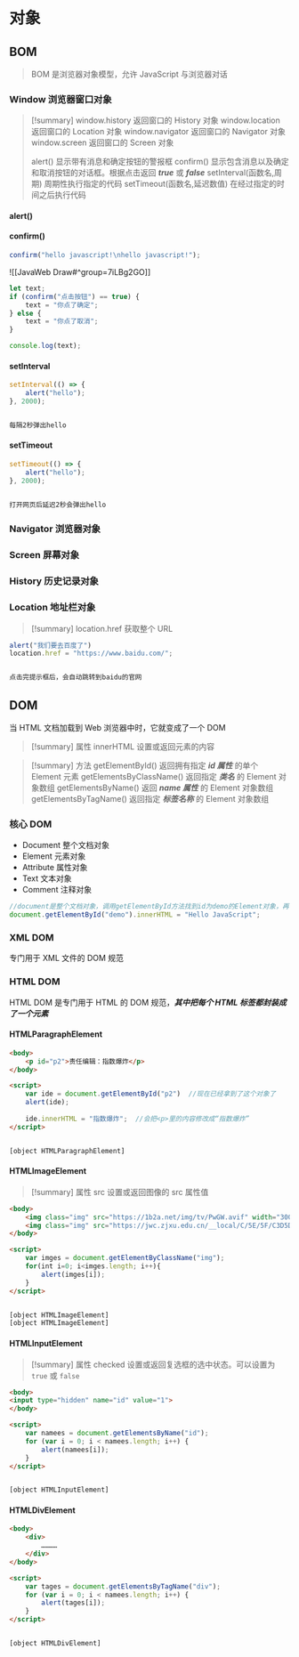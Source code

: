 # 对象

## BOM

> BOM 是浏览器对象模型，允许 JavaScript 与浏览器对话

### Window 浏览器窗口对象

> \[!summary] window.history 返回窗口的 History 对象 window.location 返回窗口的 Location 对象 window.navigator 返回窗口的 Navigator 对象 window.screen 返回窗口的 Screen 对象
> 
> alert() 显示带有消息和确定按钮的警报框 confirm() 显示包含消息以及确定和取消按钮的对话框。根据点击返回 _**true**_ 或 _**false**_ setInterval(函数名,周期) 周期性执行指定的代码 setTimeout(函数名,延迟数值) 在经过指定的时间之后执行代码

#### alert()

#### confirm()

```js
confirm("hello javascript!\nhello javascript!");
```

!\[\[JavaWeb Draw#^group=7iLBg2GO]]

```js
let text;
if (confirm("点击按钮") == true) {
	text = "你点了确定";
} else {
	text = "你点了取消";
}

console.log(text);
```

#### setInterval

```js
setInterval(() => {
	alert("hello");
}, 2000);


每隔2秒弹出hello
```

#### setTimeout

```js
setTimeout(() => {
	alert("hello");
}, 2000);


打开网页后延迟2秒会弹出hello
```

### Navigator 浏览器对象

### Screen 屏幕对象

### History 历史记录对象

### Location 地址栏对象

> \[!summary] location.href 获取整个 URL

```js
alert("我们要去百度了")
location.href = "https://www.baidu.com/";


点击完提示框后，会自动跳转到baidu的官网
```

## DOM

当 HTML 文档加载到 Web 浏览器中时，它就变成了一个 DOM

> \[!summary] 属性 innerHTML 设置或返回元素的内容

> \[!summary] 方法 getElementById() 返回拥有指定 _**id 属性**_ 的单个 Element 元素 getElementsByClassName() 返回指定 _**类名**_ 的 Element 对象数组 getElementsByName() 返回 _**name 属性**_ 的 Element 对象数组 getElementsByTagName() 返回指定 _**标签名称**_ 的 Element 对象数组

### 核心 DOM

* Document 整个文档对象
* Element 元素对象
* Attribute 属性对象
* Text 文本对象
* Comment 注释对象

```js
//document是整个文档对象，调用getElementById方法找到id为demo的Element对象，再调用innerHTML设置这个元素的内容
document.getElementById("demo").innerHTML = "Hello JavaScript";
```

### XML DOM

专门用于 XML 文件的 DOM 规范

### HTML DOM

HTML DOM 是专门用于 HTML 的 DOM 规范，_**其中把每个 HTML 标签都封装成了一个元素**_

#### HTMLParagraphElement

```html
<body>
	<p id="p2">责任编辑：指数爆炸</p>
</body>

<script>
    var ide = document.getElementById("p2")  //现在已经拿到了这个对象了
    alert(ide);
    
    ide.innerHTML = "指数爆炸";  //会把<p>里的内容修改成“指数爆炸”
</script>


[object HTMLParagraphElement]
```

#### HTMLImageElement

> \[!summary] 属性 src 设置或返回图像的 src 属性值

```html
<body>
	<img class="img" src="https://1b2a.net/img/tv/PwGW.avif" width="300"/>
	<img class="img" src="https://jwc.zjxu.edu.cn/__local/C/5E/5F/C3D5DB87F094D6680FD055B1029_D0FE4C7D_1C003.jpg" width="300"/>
</body>

<script>
    var imges = document.getElementByClassName("img");
    for(int i=0; i<imges.length; i++){
	    alert(imges[i]);
    }
</script>


[object HTMLImageElement]
[object HTMLImageElement]
```

#### HTMLInputElement

> \[!summary] 属性 checked 设置或返回复选框的选中状态。可以设置为 `true` 或 `false`

```html
<body>
<input type="hidden" name="id" value="1">
</body>

<script>
    var namees = document.getElementsByName("id");
    for (var i = 0; i < namees.length; i++) {
        alert(namees[i]);
    }
</script>


[object HTMLInputElement]
```

#### HTMLDivElement

```html
<body>
	<div>
		…………
	</div>
</body>

<script>
    var tages = document.getElementsByTagName("div");
    for (var i = 0; i < namees.length; i++) {
        alert(tages[i]);
    }
</script>


[object HTMLDivElement]
```
